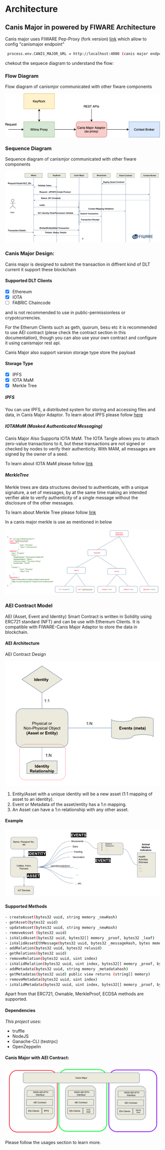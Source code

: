 # Architecture

## Canis Major in powered by FIWARE Architecture

Canis major uses FIWARE Pep-Proxy (fork version) [link](https://github.com/FIWARE-Blockchain/fiware-pep-proxy) which allow to config "canismajor endpoint"

```sh
 process.env.CANIS_MAJOR_URL = http://localhost:4000 (canis major endpoint)
```
chekout the sequece diagram to understand the flow:

### Flow Diagram

Flow diagram of canismjor communicated with other fiware components

![Sequence Diagram](https://raw.githubusercontent.com/FIWARE-Blockchain/CanisMajor/master/docs/images/architecture.png)

### Sequence Diagram

Sequence diagram of canismjor communicated with other fiware components

![Sequence Diagram](https://raw.githubusercontent.com/FIWARE-Blockchain/CanisMajor/master/docs/images/sequence.png)


### Canis Major Design:

Canis major is designed to submit the transaction in diffrent kind of DLT current it support these blockchain

#### Supported DLT Clients
- [x] Ethereum 
- [x] IOTA
- [ ] FABRIC Chaincode

and is not recommended to use in public-permissionless or crypotcurrencies.

For the Etherum Clients such as geth, quorum, besu etc it is recommended to use AEI contract (plese check the contract section in this documentation), though you can also use your own contract and configure it using canismajor rest api.


Canis Major also support varsion storage type store the payload 

#### Storage Type
- [x] IPFS 
- [x] IOTA MaM
- [x] Merkle Tree

##### IPFS 
You can use IPFS, a distributed system for storing and accessing files and data, in Canis Major Adaptor.
To learn about IPFS please follow [here](https://ipfs.io/) 

##### IOTAMaM (Masked Authenticated Messaging)

Canis Major Also Supporta IOTA MaM. The IOTA Tangle allows you to attach zero-value transactions to it, but these transactions are not signed or checked by nodes to verify their authenticity. With MAM, all messages are signed by the owner of a seed.

To learn about IOTA MaM please follow [link](https://legacy.docs.iota.org/docs/mam/1.0/overview)


##### MerkleTree

Merkle trees are data structures devised to authenticate, with a unique signature, a set of messages, by at the same time making an intended verifier able to verify authenticity of a single message without the disclosure of the other messages.


To learn about Merkle Tree please follow [link](https://en.wikipedia.org/wiki/Merkle_tree)

In a canis major merkle is use as mentioned in below

![Sequence Diagram](https://raw.githubusercontent.com/FIWARE-Blockchain/CanisMajor/master/docs/images/merkletree.png)

### AEI Contract Model

AEI (Asset, Event and Identity) Smart Contract is written in Solidity using ERC721 standard (NFT) and can be use with Ethereum Clients. It is compatible with FIWARE-Canis Major Adaptor to store the data in blockchain. 

#### AEI Architecture

AEI Contract Design

![Sequence Diagram](https://raw.githubusercontent.com/FIWARE-Blockchain/CanisMajor/master/docs/images/aei_model.png)


1. Entity/Asset with a unique identity will be a new asset (1:1 mapping of asset to an identity).
2. Event or Metadata of the asset/entity has a 1:n mapping.
3. An Asset can have a 1:n relationship with any other asset.

#### Example
![Example](https://raw.githubusercontent.com/FIWARE-Blockchain/AEIContract/master/docs/images/2.png)


#### Supported Methods
```sh
- createAsset(bytes32 uuid, string memory _newHash)
- getAsset(bytes32 uuid)
- updateAsset(bytes32 uuid, string memory _newHash)
- removeAsset (bytes32 uuid)
- isValidAsset(bytes32 uuid, bytes32[] memory _proof, bytes32 _leaf)
- isValidAssetEthMessage(bytes32 uuid, bytes32 _messageHash, bytes memory _signature)
- addRelation(bytes32 uuid, bytes32 reluuid)
- getRelations(bytes32 uuid)
- removeRelation(bytes32 uuid, uint index)
- isValidRelation(bytes32 uuid, uint index, bytes32[] memory _proof, bytes32 _leaf)
- addMetadata(bytes32 uuid, string memory _metadatahash)
- getMetadatas(bytes32 uuid) public view returns (string[] memory)
- removeMetadata(bytes32 uuid, uint index)
- isValidMetadata(bytes32 uuid, uint index, bytes32[] memory _proof, bytes32 _leaf)
```
Apart from that ERC721, Ownable, MerkleProof, ECDSA methods are supported.

#### Dependencies
_This project uses:_
 - truffle
 - NodeJS
 - Ganache-CLI (testrpc)
 - OpenZeppelin



#### Canis Major with AEI Contract:

![Canis Major with AEI Contract](https://raw.githubusercontent.com/FIWARE-Blockchain/AEIContract/master/docs/images/3.png)


Please follow the usages section to learn more.